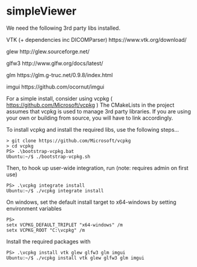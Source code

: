 # simpleViewer

We need the following 3rd party libs installed.

<p>VTK (+ dependencies inc DICOMParser) https://www.vtk.org/download/ </p>
<p>glew http://glew.sourceforge.net/</p>
<p>glfw3 http://www.glfw.org/docs/latest/</p>
<p>glm https://glm.g-truc.net/0.9.8/index.html</p>
<p>imgui https://github.com/ocornut/imgui</p>

For a simple install, consider using vcpkg ( https://github.com/Microsoft/vcpkg ) The CMakeLists in the project assumes that vcpkg is used to manage 3rd party libraries. If you are using your own or building from source, you will have to link accordingly.

<p>To install vcpkg and install the required libs, use the following steps...</p>
<p>
<pre><code>&gt; git clone https://github.com/Microsoft/vcpkg
&gt; cd vcpkg
PS&gt; .\bootstrap-vcpkg.bat
Ubuntu:~/$ ./bootstrap-vcpkg.sh
</code></pre>
<p>Then, to hook up user-wide integration, run (note: requires admin on first use)</p>
<pre><code>PS&gt; .\vcpkg integrate install
Ubuntu:~/$ ./vcpkg integrate install
</code></pre>

<p>On windows, set the default install target to x64-windows by setting environment variables </p>
<pre><code>PS&gt;
setx VCPKG_DEFAULT_TRIPLET "x64-windows" /m
setx VCPKG_ROOT "C:\vcpkg" /m
</code></pre>

<p>Install the required packages with </p>
<pre><code>PS&gt; .\vcpkg install vtk glew glfw3 glm imgui
Ubuntu:~/$ ./vcpkg install vtk glew glfw3 glm imgui
</code></pre>
